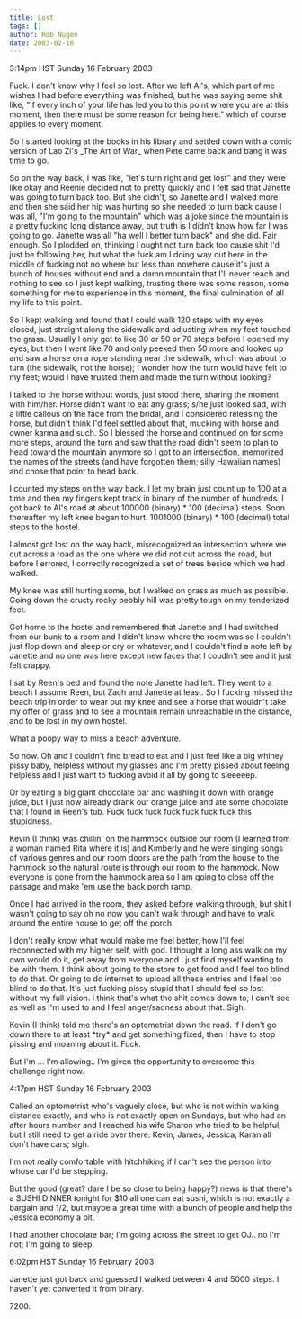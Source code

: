 ```yaml
---
title: Lost
tags: []
author: Rob Nugen
date: 2003-02-16
---
```


<p class=date>3:14pm HST Sunday 16 February 2003</p>

<p>Fuck.  I don't know why I feel so lost.  After we left Al's, which
part of me wishes I had before everything was finished, but he was
saying some shit like, "if every inch of your life has led you to this
point where you are at this moment, then there must be some reason for
being here." which of course applies to every moment.</p>

<p>So I started looking at the books in his library and settled down
with a comic version of Lao Zi's _The Art of War_ when Pete came back
and bang it was time to go.</p>

<p>So on the way back, I was like, "let's turn right and get lost" and
they were like okay and Reenie decided not to pretty quickly and I
felt sad that Janette was going to turn back too.  But she didn't, so
Janette and I walked more and then she said her hip was hurting so she
needed to turn back cause I was all, "I'm going to the mountain" which
was a joke since the mountain is a pretty fucking long distance away,
but truth is I didn't know how far I was going to go.  Janette was all
"ha well I better turn back" and she did.  Fair enough.  So I plodded
on, thinking I ought not turn back too cause shit I'd just be
following her, but what the fuck am I doing way out here in the middle
of fucking not no where but less than nowhere cause it's just a bunch
of houses without end and a damn mountain that I'll never reach and
nothing to see so I just kept walking, trusting there was some reason,
some something for me to experience in this moment, the final
culmination of all my life to this point.</p>

<p>So I kept walking and found that I could walk 120 steps with my
eyes closed, just straight along the sidewalk and adjusting when my
feet touched the grass.  Usually I only got to like 30 or 50 or 70
steps before I opened my eyes, but then I went like 70 and only peeked
then 50 more and looked up and saw a horse on a rope standing near the
sidewalk, which was about to turn (the sidewalk, not the horse); I
wonder how the turn would have felt to my feet; would I have trusted
them and made the turn without looking?</p>

<p>I talked to the horse without words, just stood there, sharing the
moment with him/her.  Horse didn't want to eat any grass; s/he just
looked sad, with a little callous on the face from the bridal, and I
considered releasing the horse, but didn't think I'd feel settled
about that, mucking with horse and owner karma and such.  So I blessed
the horse and continued on for some more steps, around the turn and
saw that the road didn't seem to plan to head toward the mountain
anymore so I got to an intersection, memorized the names of the
streets (and have forgotten them; silly Hawaiian names) and chose that
point to head back.</p>

<p>I counted my steps on the way back.  I let my brain just count up
to 100 at a time and then my fingers kept track in binary of the
number of hundreds.  I got back to Al's road at about 100000 (binary)
* 100 (decimal) steps.  Soon thereafter my left knee began to hurt.
1001000 (binary) * 100 (decimal) total steps to the hostel.</p>

<p>I almost got lost on the way back, misrecognized an intersection
where we cut across a road as the one where we did not cut across the
road, but before I errored, I correctly recognized a set of trees
beside which we had walked.</p>

<p>My knee was still hurting some, but I walked on grass as much as
possible.  Going down the crusty rocky pebbly hill was pretty tough
on my tenderized feet.</p>

<p>Got home to the hostel and remembered that Janette and I had
switched from our bunk to a room and I didn't know where the room was
so I couldn't just flop down and sleep or cry or whatever, and I
couldn't find a note left by Janette and no one was here except new
faces that I coudln't see and it just felt crappy.</p>

<p>I sat by Reen's bed and found the note Janette had left.  They went
to a beach I assume Reen, but Zach and Janette at least.  So I fucking
missed the beach trip in order to wear out my knee and see a horse
that wouldn't take my offer of grass and to see a mountain remain
unreachable in the distance, and to be lost in my own hostel.</p>

<p>What a poopy way to miss a beach adventure.</p>

<p>So now.  Oh and I couldn't find bread to eat and I just feel like a
big whiney pissy baby, helpless without my glasses and I'm pretty
pissed about feeling helpless and I just want to fucking avoid it all
by going to sleeeeep.</p>

<p>Or by eating a big giant chocolate bar and washing it down with
orange juice, but I just now already drank our orange juice and ate
some chocolate that I found in Reen's tub.  Fuck fuck fuck fuck fuck
fuck fuck this stupidness.</p>

<p>Kevin (I think) was chillin' on the hammock outside our room (I
learned from a woman named Rita where it is) and Kimberly and he were
singing songs of various genres and our room doors are the path from
the house to the hammock so the natural route is through our room to
the hammock.  Now everyone is gone from the hammock area so I am going
to close off the passage and make 'em use the back porch ramp.</p>

<p>Once I had arrived in the room, they asked before walking through,
but shit I wasn't going to say oh no now you can't walk through and
have to walk around the entire house to get off the porch.</p>

<p>I don't really know what would make me feel better, how I'll feel
reconnected with my higher self, with god.  I thought a long ass walk
on my own would do it, get away from everyone and I just find myself
wanting to be with them.  I think about going to the store to get food
and I feel too blind to do that.  Or going to do internet to upload
all these entries and I feel too blind to do that.  It's just fucking
pissy stupid that I should feel so lost without my full vision.  I
think that's what the shit comes down to; I can't see as well as I'm
used to and I feel anger/sadness about that.  Sigh.</p>

<p>Kevin (I think) told me there's an optometrist down the road.  If I
don't go down there to at least *try* and get something fixed, then I
have to stop pissing and moaning about it.  Fuck.</p>

<p>But I'm ...  I'm allowing..  I'm given the opportunity to overcome this
challenge right now.</p>

<p class=date>4:17pm HST Sunday 16 February 2003</p>

<p>Called an optometrist who's vaguely close, but who is not within
walking distance exactly, and who is not exactly open on Sundays, but
who had an after hours number and I reached his wife Sharon who tried
to be helpful, but I still need to get a ride over there.  Kevin,
James, Jessica, Karan all don't have cars; sigh.</p>

<p>I'm not really comfortable with hitchhiking if I can't see the
person into whose car I'd be stepping.</p>

<p>But the good (great?  dare I be so close to being happy?) news is
that there's a SUSHI DINNER tonight for $10 all one can eat sushi,
which is not exactly a bargain and 1/2, but maybe a great time with a
bunch of people and help the Jessica economy a bit.</p>

<p>I had another chocolate bar; I'm going across the street to get
OJ.. no I'm not; I'm going to sleep.</p>

<p class=date>6:02pm HST Sunday 16 February 2003</p>

<p>Janette just got back and guessed I walked between 4 and 5000
steps.  I haven't yet converted it from binary.</p>

<p>7200.</p>
